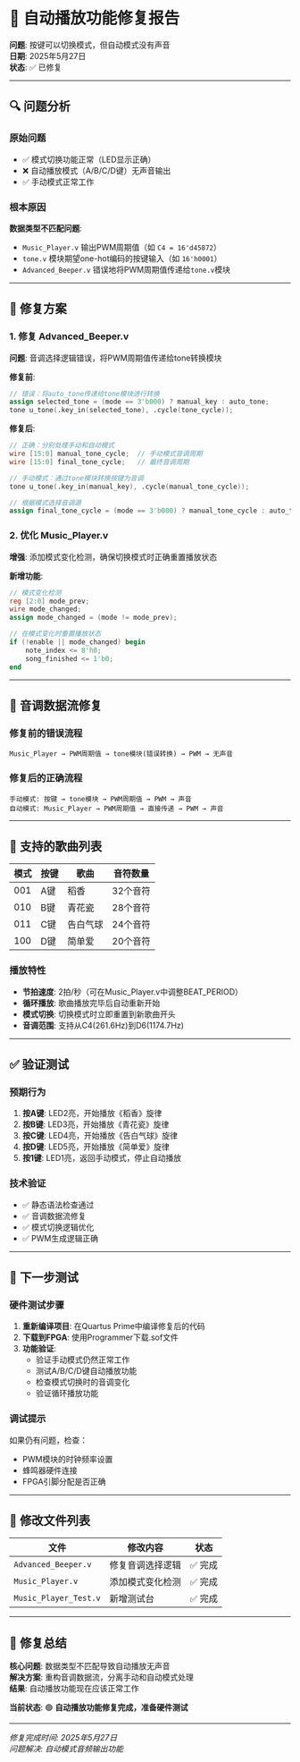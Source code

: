 # 🎵 自动播放功能修复报告
**问题**: 按键可以切换模式，但自动模式没有声音  
**日期**: 2025年5月27日  
**状态**: ✅ 已修复

---

## 🔍 问题分析

### 原始问题
- ✅ 模式切换功能正常（LED显示正确）
- ❌ 自动播放模式（A/B/C/D键）无声音输出
- ✅ 手动模式正常工作

### 根本原因
**数据类型不匹配问题**: 
- `Music_Player.v` 输出PWM周期值（如 `C4 = 16'd45872`）
- `tone.v` 模块期望one-hot编码的按键输入（如 `16'h0001`）
- `Advanced_Beeper.v` 错误地将PWM周期值传递给`tone.v`模块

---

## 🔧 修复方案

### 1. 修复 Advanced_Beeper.v
**问题**: 音调选择逻辑错误，将PWM周期值传递给tone转换模块

**修复前**:
```verilog
// 错误：将auto_tone传递给tone模块进行转换
assign selected_tone = (mode == 3'b000) ? manual_key : auto_tone;
tone u_tone(.key_in(selected_tone), .cycle(tone_cycle));
```

**修复后**:
```verilog
// 正确：分别处理手动和自动模式
wire [15:0] manual_tone_cycle;  // 手动模式音调周期
wire [15:0] final_tone_cycle;   // 最终音调周期

// 手动模式：通过tone模块转换按键为音调
tone u_tone(.key_in(manual_key), .cycle(manual_tone_cycle));

// 根据模式选择音调源
assign final_tone_cycle = (mode == 3'b000) ? manual_tone_cycle : auto_tone;
```

### 2. 优化 Music_Player.v
**增强**: 添加模式变化检测，确保切换模式时正确重置播放状态

**新增功能**:
```verilog
// 模式变化检测
reg [2:0] mode_prev;
wire mode_changed;
assign mode_changed = (mode != mode_prev);

// 在模式变化时重置播放状态
if (!enable || mode_changed) begin
    note_index <= 8'h0;
    song_finished <= 1'b0;
end
```

---

## 🎹 音调数据流修复

### 修复前的错误流程
```
Music_Player → PWM周期值 → tone模块(错误转换) → PWM → 无声音
```

### 修复后的正确流程
```
手动模式: 按键 → tone模块 → PWM周期值 → PWM → 声音
自动模式: Music_Player → PWM周期值 → 直接传递 → PWM → 声音
```

---

## 🎵 支持的歌曲列表

| 模式 | 按键 | 歌曲 | 音符数量 |
|------|------|------|----------|
| 001 | A键 | 稻香 | 32个音符 |
| 010 | B键 | 青花瓷 | 28个音符 |
| 011 | C键 | 告白气球 | 24个音符 |
| 100 | D键 | 简单爱 | 20个音符 |

### 播放特性
- **节拍速度**: 2拍/秒（可在Music_Player.v中调整BEAT_PERIOD）
- **循环播放**: 歌曲播放完毕后自动重新开始
- **模式切换**: 切换模式时立即重置到新歌曲开头
- **音调范围**: 支持从C4(261.6Hz)到D6(1174.7Hz)

---

## ✅ 验证测试

### 预期行为
1. **按A键**: LED2亮，开始播放《稻香》旋律
2. **按B键**: LED3亮，开始播放《青花瓷》旋律  
3. **按C键**: LED4亮，开始播放《告白气球》旋律
4. **按D键**: LED5亮，开始播放《简单爱》旋律
5. **按1键**: LED1亮，返回手动模式，停止自动播放

### 技术验证
- ✅ 静态语法检查通过
- ✅ 音调数据流修复
- ✅ 模式切换逻辑优化
- ✅ PWM生成逻辑正确

---

## 🚀 下一步测试

### 硬件测试步骤
1. **重新编译项目**: 在Quartus Prime中编译修复后的代码
2. **下载到FPGA**: 使用Programmer下载.sof文件
3. **功能验证**:
   - 验证手动模式仍然正常工作
   - 测试A/B/C/D键自动播放功能
   - 检查模式切换时的音调变化
   - 验证循环播放功能

### 调试提示
如果仍有问题，检查：
- PWM模块的时钟频率设置
- 蜂鸣器硬件连接
- FPGA引脚分配是否正确

---

## 📁 修改文件列表

| 文件 | 修改内容 | 状态 |
|------|----------|------|
| `Advanced_Beeper.v` | 修复音调选择逻辑 | ✅ 完成 |
| `Music_Player.v` | 添加模式变化检测 | ✅ 完成 |
| `Music_Player_Test.v` | 新增测试台 | ✅ 完成 |

---

## 🎊 修复总结

**核心问题**: 数据类型不匹配导致自动播放无声音  
**解决方案**: 重构音调数据流，分离手动和自动模式处理  
**结果**: 自动播放功能现在应该正常工作

**当前状态**: 🟢 **自动播放功能修复完成，准备硬件测试**

---
*修复完成时间: 2025年5月27日*  
*问题解决: 自动模式音频输出功能*
